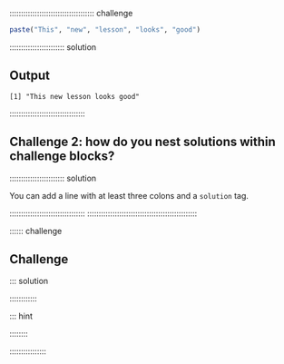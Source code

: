::::::::::::::::::::::::::::::::::::: challenge

```r
paste("This", "new", "lesson", "looks", "good")
```
:::::::::::::::::::::::: solution

## Output

```output
[1] "This new lesson looks good"
```

:::::::::::::::::::::::::::::::::

## Challenge 2: how do you nest solutions within challenge blocks?

:::::::::::::::::::::::: solution

You can add a line with at least three colons and a `solution` tag.

:::::::::::::::::::::::::::::::::
::::::::::::::::::::::::::::::::::::::::::::::::


:::::: challenge

## Challenge 

::: solution

 
::::::::::::

::: hint

::::::::

::::::::::::::::

